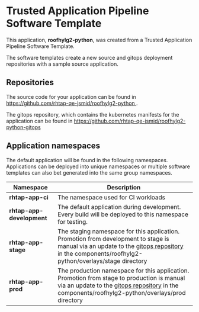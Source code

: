 # Trusted Application Pipeline Software Template

This application, **roofhylg2-python**, was created from a Trusted Application Pipeline Software Template.

The software templates create a new source and gitops deployment repositories with a sample source application. 

## Repositories

The source code for your application can be found in [https://github.com/rhtap-qe-jsmid/roofhylg2-python ](https://github.com/rhtap-qe-jsmid/roofhylg2-python ).
 
The gitops repository, which contains the kubernetes manifests for the application can be found in 
[https://github.com/rhtap-qe-jsmid/roofhylg2-python-gitops ](https://github.com/rhtap-qe-jsmid/roofhylg2-python-gitops ) 

## Application namespaces 

The default application will be found in the following namespaces. Applications can be deployed into unique namespaces or multiple software templates can also bet generated into the same group namespaces.  

|  Namespace   |  Description   |  
| -------- | -------- |
| **rhtap-app-ci** | The namespace used for CI workloads |
| **rhtap-app-development** | The default application during development. Every build will be deployed to this namespace for testing. |
| **rhtap-app-stage** | The staging namespace for this application. Promotion from development to stage is manual via an update to the [gitops repository](https://github.com/rhtap-qe-jsmid/roofhylg2-python-gitops ) in the components/roofhylg2-python/overlays/stage directory |
| **rhtap-app-prod** | The production namespace for this application. Promotion from stage to production is manual via an update to the [gitops repository](https://github.com/rhtap-qe-jsmid/roofhylg2-python-gitops ) in the components/roofhylg2-python/overlays/prod directory |